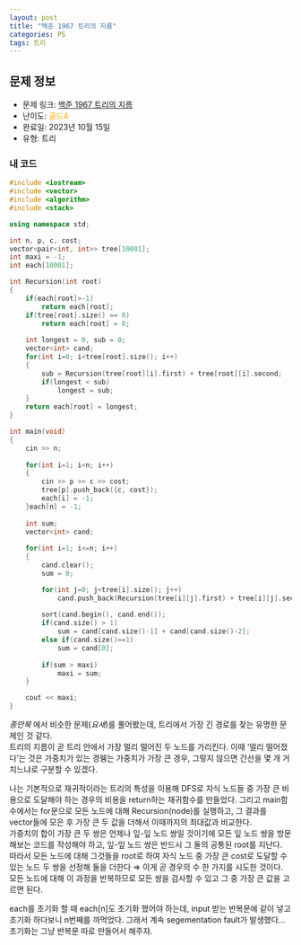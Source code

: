 ```yaml
---
layout: post
title: "백준 1967 트리의 지름"
categories: PS
tags: 트리
---
```


## 문제 정보
- 문제 링크: [백준 1967 트리의 지름](https://www.acmicpc.net/problem/1967)
- 난이도: <span style="color:#FFA500">골드4</span>
- 완료일: 2023년 10월 15일
- 유형: 트리

### 내 코드

```C++
#include <iostream>
#include <vector>
#include <algorithm>
#include <stack>

using namespace std;

int n, p, c, cost;
vector<pair<int, int>> tree[10001];
int maxi = -1;
int each[10001];

int Recursion(int root)
{
	if(each[root]>-1)
		return each[root];
	if(tree[root].size() == 0)
		return each[root] = 0;
	
	int longest = 0, sub = 0;
	vector<int> cand;
	for(int i=0; i<tree[root].size(); i++)
	{
		sub = Recursion(tree[root][i].first) + tree[root][i].second;
		if(longest < sub)
			longest = sub;
	}
	return each[root] = longest;
}

int main(void)
{
	cin >> n;
	
	for(int i=1; i<n; i++)
	{
		cin >> p >> c >> cost;
		tree[p].push_back({c, cost});
		each[i] = -1;
	}each[n] = -1;
	
	int sum;
	vector<int> cand;
	
	for(int i=1; i<=n; i++)
	{
		cand.clear();
		sum = 0;

		for(int j=0; j<tree[i].size(); j++)
			cand.push_back(Recursion(tree[i][j].first) + tree[i][j].second); 
		
		sort(cand.begin(), cand.end());
		if(cand.size() > 1)
			sum = cand[cand.size()-1] + cand[cand.size()-2];		
		else if(cand.size()==1)
			sum = cand[0];
		
		if(sum > maxi)
			maxi = sum;
	}

	cout << maxi;
}
```

 _종만북_ 에서 비슷한 문제(_요새_)를 풀어봤는데, 트리에서 가장 긴 경로를 찾는 유명한 문제인 것 같다.  
트리의 지름이 곧 트리 안에서 가장 멀리 떨어진 두 노드를 가리킨다. 이때 ‘멀리 떨어졌다’는 것은 가중치가 있는 경웽는 가중치가 가장 큰 경우, 그렇지 않으면 간선을 몇 개 거치느냐로 구분할 수 있겠다.  

나는 기본적으로 재귀적이라는 트리의 특성을 이용해 DFS로 자식 노드들 중 가장 큰 비용으로 도달해야 하는 경우의 비용을 return하는 재귀함수를 만들었다. 그리고 main함수에서는 for문으로 모든 노드에 대해 Recursion(node)를 실행하고, 그 결과를 vector들에 모은 후 가장 큰 두 값을 더해서 이때까지의 최대값과 비교한다.  
가중치의 합이 가장 큰 두 쌍은 언제나 잎-잎 노드 쌍일 것이기에 모든 잎 노드 쌍을 방문해보는 코드를 작성해야 하고, 잎-잎 노드 쌍은 반드시 그 둘의 공통된 root를 지난다.  
따라서 모든 노드에 대해 그것들을 root로 하여 자식 노드 중 가장 큰 cost로 도달할 수 있는 노드 두 쌍을 선정해 둘을 더한다 ⇒ 이게 곧 경우의 수 한 가지를 시도한 것이다. 모든 노드에 대해 이 과정을 반복하므로 모든 쌍을 검사할 수 있고 그 중 가장 큰 값을 고르면 된다.  

each를 초기화 할 때 each[n]도 초기화 했어야 하는데, input 받는 반복문에 같이 넣고 초기화 하다보니 n번째를 까먹었다. 그래서 계속 segementation fault가 발생했다… 초기화는 그냥 반복문 따로 만들어서 해주자.
